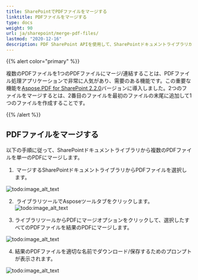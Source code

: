 ```yaml
---
title: SharePointでPDFファイルをマージする
linktitle: PDFファイルをマージする
type: docs
weight: 90
url: ja/sharepoint/merge-pdf-files/
lastmod: "2020-12-16"
description: PDF SharePoint APIを使用して、SharePointドキュメントライブラリから複数のPDFファイルを単一のPDFにマージできます。
---
```


{{% alert color="primary" %}}

複数のPDFファイルを1つのPDFファイルにマージ/連結することは、PDFファイル処理アプリケーションで非常に人気があり、需要のある機能です。この重要な機能を[Aspose.PDF for SharePoint 2.2.0](https://releases.aspose.com/pdf/sharepoint/new-releases/aspose.pdf-for-sharepoint-2.2.0/)バージョンに導入しました。2つのファイルをマージするとは、2番目のファイルを最初のファイルの末尾に追加して1つのファイルを作成することです。

{{% /alert %}}

## **PDFファイルをマージする**

以下の手順に従って、SharePointドキュメントライブラリから複数のPDFファイルを単一のPDFにマージします。

1.  マージするSharePointドキュメントライブラリからPDFファイルを選択します。

![todo:image_alt_text](merge-pdf-files_1.png)

2.  ライブラリツールでAsposeツールタブをクリックします。
![todo:image_alt_text](merge-pdf-files_2.png)

3. ライブラリツールからPDFにマージオプションをクリックして、選択したすべてのPDFファイルを結果のPDFにマージします。

![todo:image_alt_text](merge-pdf-files_3.png)

4. 結果のPDFファイルを適切な名前でダウンロード/保存するためのプロンプトが表示されます。

![todo:image_alt_text](merge-pdf-files_4.png)